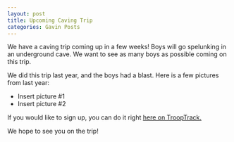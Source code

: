 ```yaml
---
layout: post
title: Upcoming Caving Trip
categories: Gavin Posts
---
```


We have a caving trip coming up in a few weeks! Boys will go spelunking in an underground cave. We want to see as many boys as possible coming on this trip.

We did this trip last year, and the boys had a blast. Here is a few pictures from last year:

* Insert picture #1
* Insert picture #2

If you would like to sign up, you can do it right [here on TroopTrack.](https://google.com)

We hope to see you on the trip!
